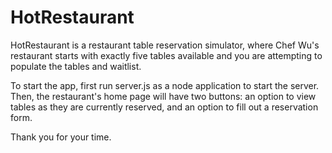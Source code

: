 # HotRestaurant

HotRestaurant is a restaurant table reservation simulator, where Chef Wu's restaurant starts with exactly five tables available and you are attempting to populate the tables and waitlist.

To start the app, first run server.js as a node application to start the server. Then, the restaurant's home page will have two buttons: an option to view tables as they are currently reserved, and an option to fill out a reservation form.

Thank you for your time.